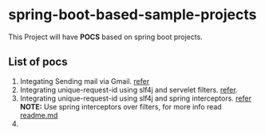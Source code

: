 # spring-boot-based-sample-projects
This Project will have **POCS** based on spring boot projects. <br />

## List of pocs
1. Integating Sending mail via Gmail. [refer](https://github.com/kaushlendra277/spring-boot-based-sample-projects/tree/sending-mail-using-smtp-gmail)
2. Integrating unique-request-id using slf4j and servelet filters. [refer](https://github.com/kaushlendra277/spring-boot-based-sample-projects/tree/1.spring-boot-unique-request-id-using-filter).
3. Integrating unique-request-id using slf4j and spring interceptors. [refer](https://github.com/kaushlendra277/spring-boot-based-sample-projects/tree/2.spring-boot-unique-request-id-using-interceptors)<br />
**NOTE:** Use spring interceptors over filters, for more info read [readme.md](https://github.com/kaushlendra277/spring-boot-based-sample-projects/tree/2.spring-boot-unique-request-id-using-interceptors)
4. 
